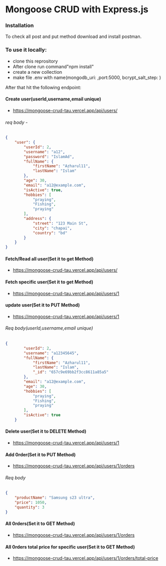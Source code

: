 # Mongoose CRUD with Express.js

### Installation

To check all post and put method download and install postman.

### To use it locally:
- clone this reprository
- After clone run command"npm install"
- create a new collection
- make file .env with name(mongodb_uri: ,port:5000, bcrypt_salt_step: )

After that hit the following endpoint:

#### Create user(userId,username,email unique)
- https://mongoose-crud-tau.vercel.app/api/users/

###### req body -
```JSON
{
    "user": {
        "userId": 2,
        "username": "a12",
        "password": "IslamAd",
        "fullName": {
            "firstName": "Azharul11",
            "lastName": "Islam"
        },
        "age": 30,
        "email": "a12@example.com",
        "isActive": true,
        "hobbies": [
            "praying",
            "Fishing",
            "praying"
        ],
        "address": {
            "street": "123 Main St",
            "city": "chapai",
            "country": "bd"
        }
    }
}
```


#### Fetch/Read all user(Set it to get Method)
- https://mongoose-crud-tau.vercel.app/api/users/

  
#### Fetch specific user(Set it to get Method)
- https://mongoose-crud-tau.vercel.app/api/users/1

  
#### update user(Set it to PUT Method)
- https://mongoose-crud-tau.vercel.app/api/users/1
###### Req body(userId,username,email unique) 
```JSON
{
        "userId": 2,
        "username": "a12345645",
        "fullName": {
            "firstName": "Azharul11",
            "lastName": "Islam",
            "_id": "657c9e69bb2f3cc8611a85a5"
        },
        "email": "a12@example.com",
        "age": 30,
        "hobbies": [
            "praying",
            "Fishing",
            "praying"
        ],
        "isActive": true
    }
```

#### Delete user(Set it to DELETE Method)
- https://mongoose-crud-tau.vercel.app/api/users/1
  
#### Add 0rder(Set it to PUT Method)
- https://mongoose-crud-tau.vercel.app/api/users/1/orders
###### Req body
```JSON
{
    "productName": "Samsung s23 ultra",
    "price": 1050,
    "quantity": 3
}
```
  
#### All 0rders(Set it to GET Method)
- https://mongoose-crud-tau.vercel.app/api/users/1/orders
  
#### All 0rders total price for specific user(Set it to GET Method)
- https://mongoose-crud-tau.vercel.app/api/users/1/orders/total-price

  
  


  



